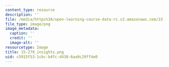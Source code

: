 ```yaml
---
content_type: resource
description: ''
file: /media/https%3A/open-learning-course-data-rc.s3.amazonaws.com/15-279-management-communication-for-undergraduates-fall-2012/c5915f531cbcb4fcd4306aa9c29ff4e0_15-279_insights.png
file_type: image/png
image_metadata:
  caption: ''
  credit: ''
  image-alt: ''
resourcetype: Image
title: 15-279_insights.png
uid: c5915f53-1cbc-b4fc-d430-6aa9c29ff4e0
---
```

